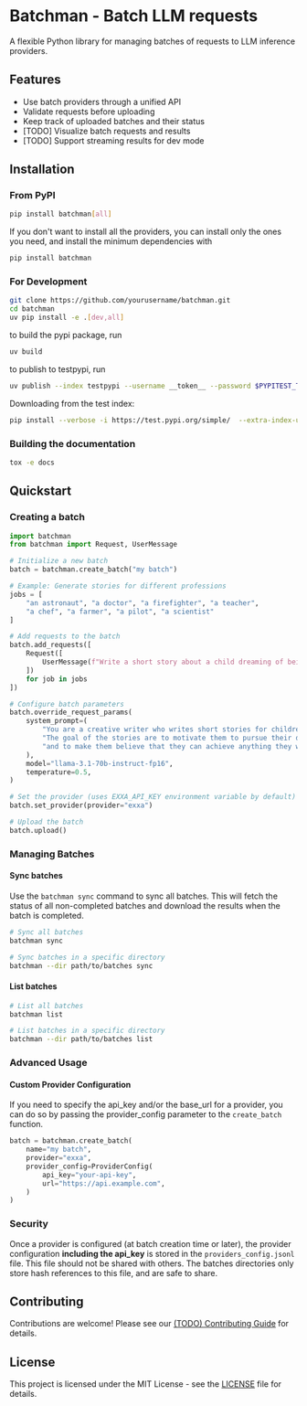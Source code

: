 # Batchman - Batch LLM requests

A flexible Python library for managing batches of requests to LLM inference providers.

## Features

- Use batch providers through a unified API
- Validate requests before uploading
- Keep track of uploaded batches and their status
- [TODO] Visualize batch requests and results
- [TODO] Support streaming results for dev mode

## Installation

### From PyPI

```bash
pip install batchman[all]
```

If you don't want to install all the providers, you can install only the ones you need, and install
the minimum dependencies with

```bash
pip install batchman
```

### For Development

```bash
git clone https://github.com/yourusername/batchman.git
cd batchman
uv pip install -e .[dev,all]
```

to build the pypi package, run

```bash
uv build
```

to publish to testpypi, run

```bash
uv publish --index testpypi --username __token__ --password $PYPITEST_TOKEN
```

Downloading from the test index:

```bash
pip install --verbose -i https://test.pypi.org/simple/  --extra-index-url https://pypi.org/simple/ batchman[all]
```

### Building the documentation

```bash
tox -e docs
```

## Quickstart

### Creating a batch

```python
import batchman
from batchman import Request, UserMessage

# Initialize a new batch
batch = batchman.create_batch("my batch")

# Example: Generate stories for different professions
jobs = [
    "an astronaut", "a doctor", "a firefighter", "a teacher",
    "a chef", "a farmer", "a pilot", "a scientist"
]

# Add requests to the batch
batch.add_requests([
    Request([
        UserMessage(f"Write a short story about a child dreaming of being {job}.")
    ])
    for job in jobs
])

# Configure batch parameters
batch.override_request_params(
    system_prompt=(
        "You are a creative writer who writes short stories for children. "
        "The goal of the stories are to motivate them to pursue their dreams "
        "and to make them believe that they can achieve anything they want."
    ),
    model="llama-3.1-70b-instruct-fp16",
    temperature=0.5,
)

# Set the provider (uses EXXA_API_KEY environment variable by default)
batch.set_provider(provider="exxa")

# Upload the batch
batch.upload()
```

### Managing Batches

#### Sync batches
Use the `batchman sync` command to sync all batches. This will fetch the status of all non-completed batches and download the results when the batch is completed.

```bash
# Sync all batches
batchman sync

# Sync batches in a specific directory
batchman --dir path/to/batches sync
```

#### List batches

```bash
# List all batches
batchman list

# List batches in a specific directory
batchman --dir path/to/batches list
```

### Advanced Usage

#### Custom Provider Configuration

If you need to specify the api_key and/or the base_url for a provider, you can do so by passing the provider_config parameter to the `create_batch` function.

```python
batch = batchman.create_batch(
    name="my batch",
    provider="exxa",
    provider_config=ProviderConfig(
        api_key="your-api-key",
        url="https://api.example.com",
    )
)
```

### Security

Once a provider is configured (at batch creation time or later), the provider configuration **including the api_key** is
stored in the `providers_config.jsonl` file. This file should not be shared with others. The batches directories
only store hash references to this file, and are safe to share.

## Contributing

Contributions are welcome! Please see our [ (TODO) Contributing Guide](CONTRIBUTING.md) for details.

## License

This project is licensed under the MIT License - see the [LICENSE](LICENSE) file for details.
